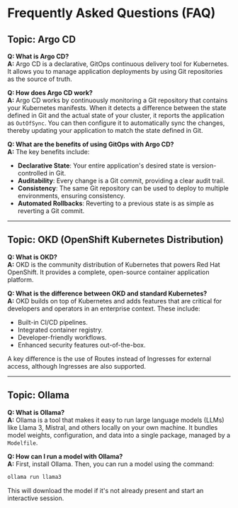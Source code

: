 # Frequently Asked Questions (FAQ)

## Topic: Argo CD

**Q: What is Argo CD?**  
**A:** Argo CD is a declarative, GitOps continuous delivery tool for Kubernetes. It allows you to manage application deployments by using Git repositories as the source of truth.

**Q: How does Argo CD work?**  
**A:** Argo CD works by continuously monitoring a Git repository that contains your Kubernetes manifests. When it detects a difference between the state defined in Git and the actual state of your cluster, it reports the application as `OutOfSync`. You can then configure it to automatically sync the changes, thereby updating your application to match the state defined in Git.

**Q: What are the benefits of using GitOps with Argo CD?**  
**A:** The key benefits include:  
- **Declarative State**: Your entire application's desired state is version-controlled in Git.  
- **Auditability**: Every change is a Git commit, providing a clear audit trail.  
- **Consistency**: The same Git repository can be used to deploy to multiple environments, ensuring consistency.  
- **Automated Rollbacks**: Reverting to a previous state is as simple as reverting a Git commit.

---

## Topic: OKD (OpenShift Kubernetes Distribution)

**Q: What is OKD?**  
**A:** OKD is the community distribution of Kubernetes that powers Red Hat OpenShift. It provides a complete, open-source container application platform.

**Q: What is the difference between OKD and standard Kubernetes?**  
**A:** OKD builds on top of Kubernetes and adds features that are critical for developers and operators in an enterprise context. These include:  
- Built-in CI/CD pipelines.  
- Integrated container registry.  
- Developer-friendly workflows.  
- Enhanced security features out-of-the-box.  

A key difference is the use of Routes instead of Ingresses for external access, although Ingresses are also supported.

---

## Topic: Ollama

**Q: What is Ollama?**  
**A:** Ollama is a tool that makes it easy to run large language models (LLMs) like Llama 3, Mistral, and others locally on your own machine. It bundles model weights, configuration, and data into a single package, managed by a `Modelfile`.

**Q: How can I run a model with Ollama?**  
**A:** First, install Ollama. Then, you can run a model using the command:  
```bash
ollama run llama3
```  
This will download the model if it's not already present and start an interactive session.